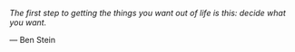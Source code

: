 *The first step to getting the things you want out of life is this: decide what you want.*

— Ben Stein